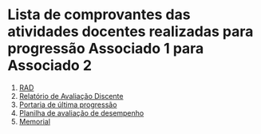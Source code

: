 # Lista de comprovantes das atividades docentes realizadas para progressão Associado 1 para Associado 2

1. [RAD]()
2. [Relatório de Avaliação Discente]()
3. [Portaria de última progressão]()
4. [Planilha de avaliação de desempenho]()
5. [Memorial]()
